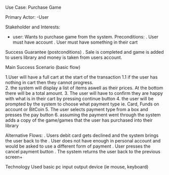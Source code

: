  Use Case: Purchase Game
 
 Primary  Actor: 
  -User
 
 Stakeholder and Interests:
  - user: Wants to purchase game from the system.
 Preconditions: 
  . User must have account
  . User must have something in their cart
  
  Success Guarantee (postconditions)
  . Sale is completed and game is added to users library and money is taken from users account.
  
  Main Success Scenario (basic flow)
  
   1.User will have a full cart at the start of the transaction 
    1.1 if the user has nothing in cart then they cannot progress.  
   2. the system will display a list of items aswell as their prices. At the bottom there will be a total amount.
   3. The user will have to confirm they are happy with what is in their cart by pressing continue button 
   4. the user will be prompted by the system to choose what payment type ie. Card, Funds on account or BitCoin
   5. The user selects payment type from a box and presses the pay button
   6. assuming the payment went through the system adds a copy of the game/games that the user has purchased into their library
 
   Alternative Flows: 
   . Users debit card gets declined and the system brings the user back to the 
   . User does not have enough in personal account and would be asked to use a different form of payment
   . User presses the cancel payment button
   . The system returns the user back to the previous screen+
   
   Technology Used
   basic pc input output device (ie mouse, keyboard)
